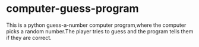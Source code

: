 # computer-guess-program
This is a python guess-a-number computer program,where the computer picks a random number.The player tries to guess and the program tells them if they are correct.
